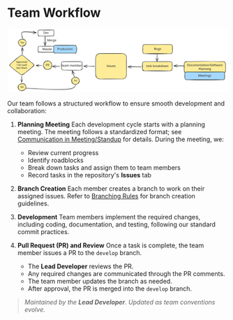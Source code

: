 # Team Workflow

![Workflow Diagram](assets/team-workflow.svg)

Our team follows a structured workflow to ensure smooth development and collaboration:

1. **Planning Meeting**
   Each development cycle starts with a planning meeting. The meeting follows a standardized format; see [Communication in Meeting/Standup](communication/Standup) for details. During the meeting, we:
   - Review current progress
   - Identify roadblocks
   - Break down tasks and assign them to team members
   - Record tasks in the repository's **Issues** tab

2. **Branch Creation**
   Each member creates a branch to work on their assigned issues. Refer to [Branching Rules](branching/branch-creation) for branch creation guidelines.

3. **Development**
   Team members implement the required changes, including coding, documentation, and testing, following our standard commit practices.

4. **Pull Request (PR) and Review**
   Once a task is complete, the team member issues a PR to the `develop` branch.
   - The **Lead Developer** reviews the PR.
   - Any required changes are communicated through the PR comments.
   - The team member updates the branch as needed.
   - After approval, the PR is merged into the `develop` branch.

> _Maintained by the **Lead Developer**. Updated as team conventions evolve._
